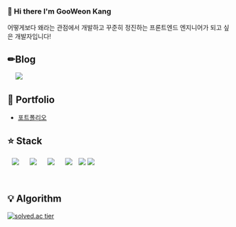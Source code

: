 ### 👋 Hi there I'm GooWeon Kang

어떻게보다 왜라는 관점에서 개발하고 꾸준히 정진하는 프론트엔드 엔지니어가 되고 싶은 개발자입니다!

## ✏Blog
 &nbsp; <a href="https://gooweon.tistory.com">
    <img 
        src="http://img.shields.io/badge/-Tech%20Blog-655ced?style=flat&logo=github&link=https://gooweon.tistory.com"
        style="height : auto; margin-left : 10px; margin-right : 10px;"/>
</a>

## :pencil: Portfolio
+ [포트폴리오](https://www.notion.so/Goo-Weon-Kang-55f5c99ca8b5426da16bac7990b8c31f)



## :star: Stack
<p>
  <img src="https://img.shields.io/badge/Java-007396?style=flat-square&logo=Java&logoColor=white" 
       style="height : auto; margin-left : 10px; margin-right : 10px;" />
  <img src="https://img.shields.io/badge/JavaScript-F7DF1E?style=flat-square&logo=JavaScript&logoColor=black"
       style="height : auto; margin-left : 10px; margin-right : 10px;" />
  <img src="https://img.shields.io/badge/Vue.js-4FC08D?style=flat-square&logo=Vue.js&logoColor=white"
       style="height : auto; margin-left : 10px; margin-right : 10px;" />
  <img src="https://img.shields.io/badge/HTML-E34F26?style=flat-square&logo=HTML5&logoColor=white"
       style="height : auto; margin-left : 10px; margin-right : 10px;" />
 <img src="https://img.shields.io/badge/Spring-6DB33F?style=flat-square&logo=Spring&logoColor=white" />
 <img src="https://img.shields.io/badge/AWS-232F3E?style=flat-square&logo=Amazon+AWS&logoColor=white"/>
</p>


<br>

## :bulb: Algorithm

[![solved.ac tier](http://mazassumnida.wtf/api/generate_badge?boj=gooweon)](https://solved.ac/gooweon)






